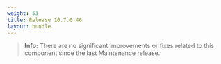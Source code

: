 ```yaml
---
weight: 53
title: Release 10.7.0.46
layout: bundle
---
```


>**Info:** There are no significant improvements or fixes related to this component since the last Maintenance release.
